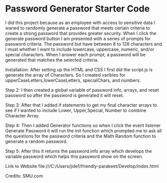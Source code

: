 # Password Generator Starter Code

I did this project because as an employee with access to sensitive data
I waned to randomly generate a password that meets certain criteria
to create a strong password that provides greater security. When I click the generate password button I am presented with a series of prompts for password criteria. The password but have between 8 to 128 characters and I must whether I want to include lowercase, uppercase, numeric, and/or special characters. When I answer each prompt, a password will be generated that matches the selected criteria. 

Installation: After setting up the HTML and CSS I first did the script.js is generate the array of Characters. So I created varibles for upperCaseLetters,lowerCaseLetters, specialChars, and numbers.

Step 2: I then created a global variable of password info, arrays, and reset password so after the password is generated it will reset.

Step 3: After that I added if statements to get my final character arrays to see if I wanted to include Lower, Upper,Special, Number to combine Character Array.

Step 4: Then I added Generator functions so when I click the event listener Generate Password it will run the init function which prompted me to ask all the questions for the password criteria and the Math Random function to generate a random password.

Step 5: After this it returns the password.info array which develops the variable password which helps this password show on the screen.

Link to Website file:///C:/Users/jide1/friendly-parakeet/Develop/index.html






Credits: SMU.com
